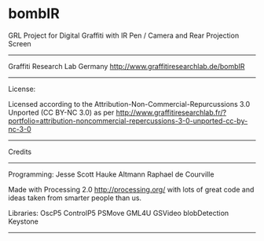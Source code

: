 bombIR
======

GRL Project for Digital Graffiti with IR Pen / Camera and Rear Projection Screen


---------------------------------------------------------------------------

Graffiti Research Lab Germany
http://www.graffitiresearchlab.de/bombIR

----------------------------------------------------------------------------

License:

Licensed according to the
Attribution-Non-Commercial-Repurcussions 3.0 Unported (CC BY-NC 3.0)
as per http://www.graffitiresearchlab.fr/?portfolio=attribution-noncommercial-repercussions-3-0-unported-cc-by-nc-3-0

----------------------------------------------------------------------------

Credits
_______

Programming:
Jesse Scott
Hauke Altmann
Raphael de Courville

Made with Processing 2.0
http://processing.org/
with lots of great code and ideas taken from smarter people than us.

Libraries:
OscP5
ControlP5
PSMove
GML4U
GSVideo
blobDetection
Keystone



---------------------------------------------------------------------------
